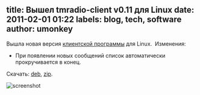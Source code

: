 title: Вышел tmradio-client v0.11 для Linux
date: 2011-02-01 01:22
labels: blog, tech, software
author: umonkey
---
Вышла новая версия [клиентской программы][app] для Linux.  Изменения:

- При появлении новых сообщений список автоматически прокручивается в конец.

Скачать: [deb][], [zip][].

![screenshot](http://wiki.umonkey-tools.googlecode.com/hg/tmradio-client-11.png)

[app]: http://app.tmradio.net/
[deb]: http://umonkey-tools.googlecode.com/files/tmradio-client-gtk-0.11.deb
[zip]: http://umonkey-tools.googlecode.com/files/tmradio-client-gtk-0.11.zip
